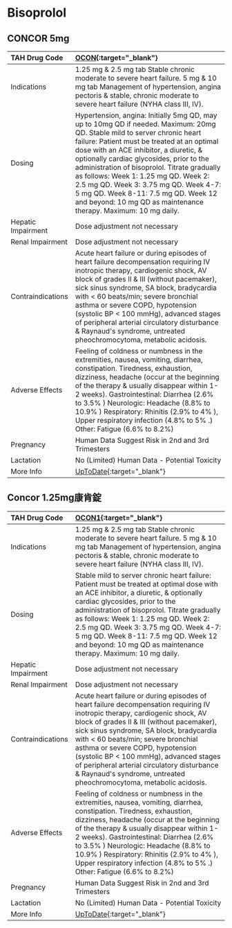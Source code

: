 # Bisoprolol

## CONCOR 5mg

| TAH Drug Code      | [OCON](https://www.tahsda.org.tw/drugs/hissearch.php?drug_code=OCON){:target="_blank"}                                                                                                                                                                                                                                                                                                                                                                                                                     |
|:-------------------|:-----------------------------------------------------------------------------------------------------------------------------------------------------------------------------------------------------------------------------------------------------------------------------------------------------------------------------------------------------------------------------------------------------------------------------------------------------------------------------------------------------------|
| Indications        | 1.25 mg & 2.5 mg tab Stable chronic moderate to severe heart failure. 5 mg & 10 mg tab Management of hypertension, angina pectoris & stable, chronic moderate to severe heart failure (NYHA class III, IV).                                                                                                                                                                                                                                                                                                |
| Dosing             | Hypertension, angina: Initially 5mg QD, may up to 10mg QD if needed. Maximum: 20mg QD. Stable mild to server chronic heart failure: Patient must be treated at an optimal dose with an ACE inhibitor, a diuretic, & optionally cardiac glycosides, prior to the administration of bisoprolol. Titrate gradually as follows: Week 1: 1.25 mg QD. Week 2: 2.5 mg QD. Week 3: 3.75 mg QD. Week 4-7: 5 mg QD. Week 8-11: 7.5 mg QD. Week 12 and beyond: 10 mg QD as maintenance therapy. Maximum: 10 mg daily. |
| Hepatic Impairment | Dose adjustment not necessary                                                                                                                                                                                                                                                                                                                                                                                                                                                                              |
| Renal Impairment   | Dose adjustment not necessary                                                                                                                                                                                                                                                                                                                                                                                                                                                                              |
| Contraindications  | Acute heart failure or during episodes of heart failure decompensation requiring IV inotropic therapy, cardiogenic shock, AV block of grades II & III (without pacemaker), sick sinus syndrome, SA block, bradycardia with < 60 beats/min; severe bronchial asthma or severe COPD, hypotension (systolic BP < 100 mmHg), advanced stages of peripheral arterial circulatory disturbance & Raynaud's syndrome, untreated pheochromocytoma, metabolic acidosis.                                              |
| Adverse Effects    | Feeling of coldness or numbness in the extremities, nausea, vomiting, diarrhea, constipation. Tiredness, exhaustion, dizziness, headache (occur at the beginning of the therapy & usually disappear within 1-2 weeks). Gastrointestinal: Diarrhea (2.6% to 3.5% ) Neurologic: Headache (8.8% to 10.9% ) Respiratory: Rhinitis (2.9% to 4% ), Upper respiratory infection (4.8% to 5% .) Other: Fatigue (6.6% to 8.2%)                                                                                      |
| Pregnancy          | Human Data Suggest Risk in 2nd and 3rd Trimesters                                                                                                                                                                                                                                                                                                                                                                                                                                                          |
| Lactation          | No (Limited) Human Data - Potential Toxicity                                                                                                                                                                                                                                                                                                                                                                                                                                                               |
| More Info          | [UpToDate](https://www.uptodate.com/contents/bisoprolol-drug-information){:target="_blank"}                                                                                                                                                                                                                                                                                                                                                                                                                |

## Concor 1.25mg康肯錠

| TAH Drug Code      | [OCON1](https://www.tahsda.org.tw/drugs/hissearch.php?drug_code=OCON1){:target="_blank"}                                                                                                                                                                                                                                                                                                                                                                      |
|:-------------------|:--------------------------------------------------------------------------------------------------------------------------------------------------------------------------------------------------------------------------------------------------------------------------------------------------------------------------------------------------------------------------------------------------------------------------------------------------------------|
| Indications        | 1.25 mg & 2.5 mg tab Stable chronic moderate to severe heart failure. 5 mg & 10 mg tab Management of hypertension, angina pectoris & stable, chronic moderate to severe heart failure (NYHA class III, IV).                                                                                                                                                                                                                                                   |
| Dosing             | Stable mild to server chronic heart failure: Patient must be treated at optimal dose with an ACE inhibitor, a diuretic, & optionally cardiac glycosides, prior to the administration of bisoprolol. Titrate gradually as follows: Week 1: 1.25 mg QD. Week 2: 2.5 mg QD. Week 3: 3.75 mg QD. Week 4-7: 5 mg QD. Week 8-11: 7.5 mg QD. Week 12 and beyond: 10 mg QD as maintenance therapy. Maximum: 10 mg daily.                                              |
| Hepatic Impairment | Dose adjustment not necessary                                                                                                                                                                                                                                                                                                                                                                                                                                 |
| Renal Impairment   | Dose adjustment not necessary                                                                                                                                                                                                                                                                                                                                                                                                                                 |
| Contraindications  | Acute heart failure or during episodes of heart failure decompensation requiring IV inotropic therapy, cardiogenic shock, AV block of grades II & III (without pacemaker), sick sinus syndrome, SA block, bradycardia with < 60 beats/min; severe bronchial asthma or severe COPD, hypotension (systolic BP < 100 mmHg), advanced stages of peripheral arterial circulatory disturbance & Raynaud's syndrome, untreated pheochromocytoma, metabolic acidosis. |
| Adverse Effects    | Feeling of coldness or numbness in the extremities, nausea, vomiting, diarrhea, constipation. Tiredness, exhaustion, dizziness, headache (occur at the beginning of the therapy & usually disappear within 1-2 weeks). Gastrointestinal: Diarrhea (2.6% to 3.5% ) Neurologic: Headache (8.8% to 10.9% ) Respiratory: Rhinitis (2.9% to 4% ), Upper respiratory infection (4.8% to 5% .) Other: Fatigue (6.6% to 8.2%)                                         |
| Pregnancy          | Human Data Suggest Risk in 2nd and 3rd Trimesters                                                                                                                                                                                                                                                                                                                                                                                                             |
| Lactation          | No (Limited) Human Data - Potential Toxicity                                                                                                                                                                                                                                                                                                                                                                                                                  |
| More Info          | [UpToDate](https://www.uptodate.com/contents/bisoprolol-drug-information){:target="_blank"}                                                                                                                                                                                                                                                                                                                                                                   |

